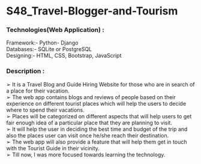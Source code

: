 # S48_Travel-Blogger-and-Tourism

### Technologies(Web Application) :
Framework:- Python- Django
<br>
Databases:- SQLite or PostgreSQL
<br>
Designing:- HTML, CSS, Bootstrap, JavaScript
<br>

### Description :
➢ It is a Travel Blog and Guide Hiring Website for those who are in search
of a place for their vacation.
<br>
➢ The web app contains blogs and reviews of people based on their
experience on different tourist places which will help the users to
decide where to spend their vacations.
<br>
➢ Places will be categorized on different aspects that will help users to
get fair enough idea of a particular place that they are planning to visit.
<br>
➢ It will help the user in deciding the best time and budget of the trip and
also the places user can visit once he/she reach their destination.
<br>
➢ The web app will also provide a feature that will help them get in touch
with the Tourist Guide in their vicinity.
<br>
➢ Till now, I was more focused towards learning the technology. 
